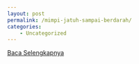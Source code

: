 ```yaml
---
layout: post
permalink: /mimpi-jatuh-sampai-berdarah/
categories:
    - Uncategorized
---
```


[Baca Selengkapnya](/03)